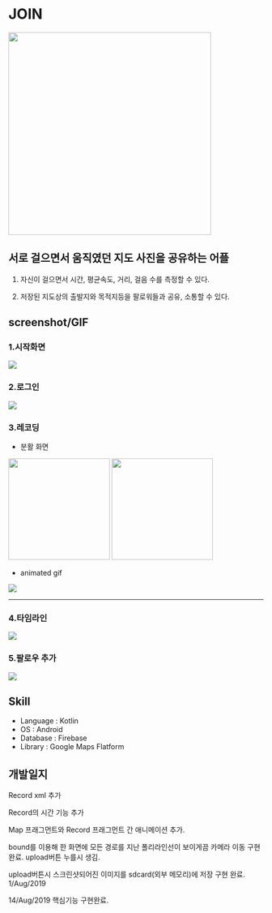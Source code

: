 
# JOIN

<img width="400" src="https://user-images.githubusercontent.com/52390975/63001150-e7dab300-bead-11e9-837c-918a6f33a519.png">



## 서로 걸으면서 움직였던 지도 사진을 공유하는 어플

1. 자신이 걸으면서 시간, 평균속도, 거리, 걸음 수를 측정할 수 있다.

2. 저장된 지도상의 출발지와 목적지등을 팔로워들과 공유, 소통할 수 있다.



## screenshot/GIF
### 1.시작화면


![](https://media.giphy.com/media/mBSpX90OiVjto0didN/giphy.gif)

### 2.로그인

![](https://media.giphy.com/media/J3GBgYOgtQ3ePFbqXY/giphy.gif)

### 3.레코딩

- 분활 화면
<div>
  <img width="200" src="https://user-images.githubusercontent.com/52390975/63000272-b6f97e80-beab-11e9-8c08-ae4904a9b177.png">   <img width="200" src="https://user-images.githubusercontent.com/52390975/63000274-b6f97e80-beab-11e9-8ce9-e82e3fe3d616.png"> 
</div>

- animated gif

![](https://media.giphy.com/media/ZeR4XemQDEMcfe9J0K/giphy.gif)

---------

### 4.타임라인

![](https://media.giphy.com/media/YrZfTthvfxE2PH5qN4/giphy.gif)

### 5.팔로우 추가
![](https://media.giphy.com/media/fAP0xxjWD7frg8LrVQ/giphy.gif)



## Skill
- Language : Kotlin
- OS : Android
- Database : Firebase
- Library : Google Maps Flatform


## 개발일지


Record xml 추가

Record의 시간 기능 추가

Map 프래그먼트와 Record 프래그먼트 간 애니메이션 추가.

bound를 이용해 한 화면에 모든 경로를 지난 폴리라인선이 보이게끔 카메라 이동 구현완료. upload버튼 누를시 생김.

upload버튼시 스크린샷되어진 이미지를 sdcard(외부 메모리)에 저장 구현 완료. 1/Aug/2019

14/Aug/2019 핵심기능 구현완료.
